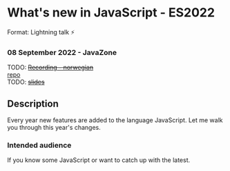 # What's new in JavaScript - ES2022
Format: Lightning talk ⚡

### 08 September 2022 - JavaZone
TODO: ~~[Recording - norwegian]()~~  
[repo](https://github.com/gautemo/ES-Intro/tree/master/es13)  
TODO: ~~[slides](https://gaute-talks.netlify.app/whats-new-in-javascript-es2022/index.html)~~  


## Description
Every year new features are added to the language JavaScript. Let me walk you through this year's changes.

### Intended audience
If you know some JavaScript or want to catch up with the latest.
